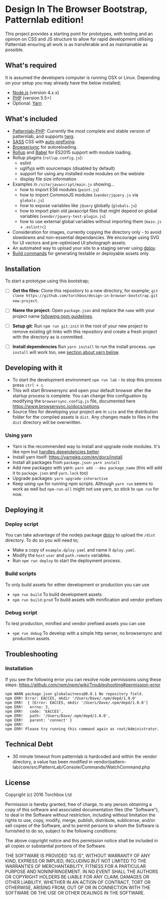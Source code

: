 
# Design In The Browser Bootstrap, Patternlab edition!

This project provides a starting point for prototypes, with tooling and an opinion on CSS and JS structure to allow for rapid development utilising Patternlab ensuring all work is as transferable and as maintainable as possible.

## What's required

It is assumed the developers computer is running OSX or Linux. Depending on your setup you may already have the below installed;

* [Node.js](http://nodejs.org) (version 4.x.x)
* [PHP](http://www.php.net/) (version 5.5+)
* Optional: [Yarn](https://yarnpkg.com/en/docs/install)

## What's included

* [Patternlab-PHP](https://github.com/pattern-lab/edition-php-twig-standard): Currently the most complete and stable version of patternlab, and supports [twig](http://twig.sensiolabs.org/).
* [SASS](http://sass-lang.com/) CSS with [auto-prefixing](https://github.com/postcss/autoprefixer).
* [Browsersync](https://www.browsersync.io) for autoreloading.
* [Rollup](https://rollupjs.org) and [Babel](https://babeljs.io) for ES2015 support with module loading.
* Rollup plugins (`rollup.config.js`):
  * eslint
  * uglifyjs with sourcemaps (disabled by default)
  * support for using any installed node modules on the webiste
  * display file size information
* Examples in `/site/javascript/main.js` showing...
  * how to import ES6 modules (`point.js`)
  * how to import CommonJS modules (`vendor/jquery.js` via `globals.js`)
  * how to expose variables like `jQuery` globally (`globals.js`)
  * how to import plain old javascript files that might depend on global variables (`vendor/jquery-test-plugin.js`)
  * how to use external global variables without importing them (`main.js` + `.eslintrc`)
* Consideration for images, currently copying the directory only - to avoid slowdowns and non-essential dependancies. We encourage using SVG for UI vectors and pre-optimised UI photograph assets.
* An automated way to upload your site to a staging server using [dploy](https://github.com/LeanMeanFightingMachine/dploy).
* [Build commands](#build-scripts) for generating testable or deployable assets only

## Installation

To start a prototype using this bootstrap;

- [ ] **Get the files:** Clone this repository to a new directory, for example;
`git clone https://github.com/torchbox/design-in-browser-bootstrap.git new-project`.
- [ ] **Name the project:** Open `package.json` and replace the `name` with your project name [following npm guidelines](http://browsenpm.org/package.json#name).
- [ ] **Setup git**: Run `npm run git:init` in the root of your new project to remove existing git links with this repository and create a fresh project with the directory as is committed.
- [ ] **Install dependencies** Run `yarn install` to run the install process. `npm install` will work too, see [section about yarn below](#using-yarn).


## Developing with it

* To start the development environment `npm run lab` - to stop this process press `ctrl + c`.
* This will start Browsersync and open your default browser after the startup process is complete. You can change this configuation by modifying the `browsersync.config.js` file, documented here https://www.browsersync.io/docs/options.
* Source files for developing your project are in `site` and the distribution folder for the compiled assets is `dist`. Any changes made to files in the `dist` directory will be overwritten.

### Using yarn

* Yarn is the recommended way to install and upgrade node modules. It's like npm but [handles dependencies better](http://stackoverflow.com/questions/40057469/what-is-the-difference-between-yarn-lock-and-npm-shrinkwrap#answer-40057535).
* Install yarn itself: https://yarnpkg.com/en/docs/install
* Install all packages from `package.json`: `yarn install`
* Add new packages with yarn: `yarn add --dev package_name` (this will add it to `package.json` and `yarn.lock` too)
* Upgrade packages: `yarn upgrade-interactive`
* Keep using `npm` for running npm scripts. Although `yarn run` seems to work as well but `npm-run-all` might not use yarn, so stick to `npm run` for now.


## Deploying it

### Deploy script

You can take advantage of the nodejs package [dploy](https://github.com/LeanMeanFightingMachine/dploy) to upload the `/dist` directory. To do so you will need to;

 * Make a copy of `example.dploy.yaml` and name it `dploy.yaml`.
 * Modify the `host` `user` and `path.remote` variables.
 * Run `npm run deploy` to start the deployment process.

### Build scripts

To only build assets for either development or production you can use

 * `npm run build` To build development assets
 * `npm run build:prod` To build assets with minification and vendor prefixes

### Debug script

To test production, minified and vendor prefixed assets you can use

 * `npm run debug` To develop with a simple http server, no browsersync and production assets


## Troubleshooting

### Installation
If you see the following error you can resolve node permissions using these steps: https://github.com/npm/npm/wiki/Troubleshooting#permission-error

```
npm WARN package.json globalwitness@0.0.1 No repository field.
npm ERR! Error: EACCES, mkdir '/Users/Dave/.npm/depd/1.0.0'
npm ERR!  { [Error: EACCES, mkdir '/Users/Dave/.npm/depd/1.0.0']
npm ERR!   errno: 3,
npm ERR!   code: 'EACCES',
npm ERR!   path: '/Users/Dave/.npm/depd/1.0.0',
npm ERR!   parent: 'connect' }
npm ERR!
npm ERR! Please try running this command again as root/Administrator.

```

## Technical Debt

 - 30 minute timeout from patternlab is hardcoded and within the vendor directory, a value has been modified in vendor/pattern-lab/core/src/PatternLab/Console/Commands/WatchCommand.php

## License

Copyright (c) 2016 Torchbox Ltd

Permission is hereby granted, free of charge, to any person obtaining a copy
of this software and associated documentation files (the "Software"), to deal
in the Software without restriction, including without limitation the rights
to use, copy, modify, merge, publish, distribute, sublicense, and/or sell
copies of the Software, and to permit persons to whom the Software is
furnished to do so, subject to the following conditions:

The above copyright notice and this permission notice shall be included in all
copies or substantial portions of the Software.

THE SOFTWARE IS PROVIDED "AS IS", WITHOUT WARRANTY OF ANY KIND, EXPRESS OR
IMPLIED, INCLUDING BUT NOT LIMITED TO THE WARRANTIES OF MERCHANTABILITY,
FITNESS FOR A PARTICULAR PURPOSE AND NONINFRINGEMENT. IN NO EVENT SHALL THE
AUTHORS OR COPYRIGHT HOLDERS BE LIABLE FOR ANY CLAIM, DAMAGES OR OTHER
LIABILITY, WHETHER IN AN ACTION OF CONTRACT, TORT OR OTHERWISE, ARISING FROM,
OUT OF OR IN CONNECTION WITH THE SOFTWARE OR THE USE OR OTHER DEALINGS IN THE
SOFTWARE.